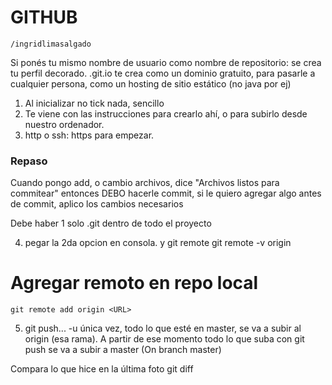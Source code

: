 # GITHUB 
    /ingridlimasalgado
Si ponés tu mismo nombre de usuario como nombre de repositorio: se crea tu perfil decorado. 
    .git.io
te crea como un dominio gratuito, para pasarle a cualquier persona, como un hosting de sitio estático (no java por ej)

1. Al inicializar no tick nada, sencillo
2. Te viene con las instrucciones para crearlo ahí, o para subirlo desde nuestro ordenador.
3. http o ssh: https para empezar. 

### Repaso
Cuando pongo add, o cambio archivos, dice "Archivos listos para commitear" entonces DEBO hacerle commit, si le quiero agregar algo antes de commit, aplico los cambios necesarios

Debe haber 1 solo .git  dentro de todo el proyecto

4. pegar la 2da opcion en consola. y
    git remote
    git remote -v
    origin

# Agregar remoto en repo local
    git remote add origin <URL>
5. git push... -u única vez, todo lo que esté en master, se va a subir al origin (esa rama). A partir de ese momento todo lo que suba con git push se va a subir a master (On branch master)

Compara lo que hice en la última foto
    git diff